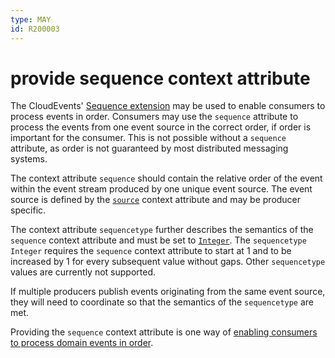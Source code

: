```yaml
---
type: MAY
id: R200003
---
```


# provide sequence context attribute

The CloudEvents' [Sequence extension](https://github.com/cloudevents/spec/blob/v1.0.2/cloudevents/extensions/sequence.md) may be used to enable consumers to process events in order. Consumers may use the `sequence` attribute to process the events from one event source in the correct order, if order is important for the consumer. This is not possible without a `sequence` attribute, as order is not guaranteed by most distributed messaging systems.

The context attribute `sequence` should contain the relative order of the event within the event stream produced by one unique event source. The event source is defined by the [`source`](@guidelines/R200010) context attribute and may be producer specific.

The context attribute `sequencetype` further describes the semantics of the `sequence` context attribute and must be set to [`Integer`](https://github.com/cloudevents/spec/blob/v1.0.2/cloudevents/extensions/sequence.md#integer). The `sequencetype` `Integer` requires the `sequence` context attribute to start at 1 and to be increased by 1 for every subsequent value without gaps. Other `sequencetype` values are currently not supported.

If multiple producers publish events originating from the same event source, they will need to coordinate so that the semantics of the `sequencetype` are met.

Providing the `sequence` context attribute is one way of [enabling consumers to process domain events in order](@guidelines/r200007).
